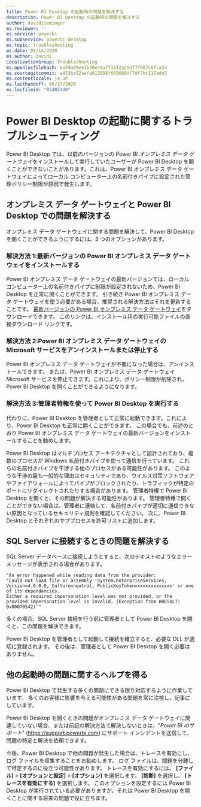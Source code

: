 ```yaml
---
title: Power BI Desktop の起動時の問題を解決する
description: Power BI Desktop の起動時の問題を解決する
author: davidiseminger
ms.reviewer: ''
ms.service: powerbi
ms.subservice: powerbi-desktop
ms.topic: troubleshooting
ms.date: 01/14/2020
ms.author: davidi
LocalizationGroup: Troubleshooting
ms.openlocfilehash: ba59a08ee1b50e44af71312a25d77fb67c8fca2d
ms.sourcegitcommit: a453ba52aafa012896f665660df7df7bc117ade5
ms.contentlocale: ja-JP
ms.lasthandoff: 06/27/2020
ms.locfileid: "85485440"
---
```

# <a name="troubleshoot-opening-power-bi-desktop"></a>Power BI Desktop の起動に関するトラブルシューティング

Power BI Desktop では、以前のバージョンの *Power BI オンプレミス データ ゲートウェイ*をインストールして実行していたユーザーが Power BI Desktop を開くことができないことがあります。これは、Power BI オンプレミス データ ゲートウェイによってローカル コンピューター上の名前付きパイプに設定された管理ポリシー制限が原因で発生します。

## <a name="resolve-issues-with-the-on-premises-data-gateway-and-power-bi-desktop"></a>オンプレミス データ ゲートウェイと Power BI Desktop での問題を解決する

オンプレミス データ ゲートウェイに関する問題を解決して、Power BI Desktop を開くことができるようにするには、3 つのオプションがあります。

### <a name="resolution-1-install-the-latest-version-of-power-bi-on-premises-data-gateway"></a>解決方法 1:最新バージョンの Power BI オンプレミス データ ゲートウェイをインストールする

Power BI オンプレミス データ ゲートウェイの最新バージョンでは、ローカル コンピューター上の名前付きパイプに制限が設定されないため、Power BI Desktop を正常に開くことができます。 引き続き Power BI オンプレミス データ ゲートウェイを使う必要がある場合、推奨される解決方法はそれを更新することです。 [最新バージョンの Power BI オンプレミス データ ゲートウェイ](https://go.microsoft.com/fwlink/?LinkId=698863)をダウンロードできます。 このリンクは、インストール用の実行可能ファイルの直接ダウンロード リンクです。

### <a name="resolution-2-uninstall-or-stop-the-power-bi-on-premises-data-gateway-microsoft-service"></a>解決方法 2:Power BI オンプレミス データ ゲートウェイの Microsoft サービスをアンインストールまたは停止する

Power BI オンプレミス データ ゲートウェイが不要になった場合は、アンインストールできます。 または、Power BI オンプレミス データ ゲートウェイ Microsoft サービスを停止できます。これにより、ポリシー制限が削除され、Power BI Desktop を開くことができるようになります。

### <a name="resolution-3-run-power-bi-desktop-with-administrator-privilege"></a>解決方法 3:管理者特権を使って Power BI Desktop を実行する

代わりに、Power BI Desktop を管理者として正常に起動できます。これにより、Power BI Desktop も正常に開くことができます。 この場合でも、前述のとおり Power BI オンプレミス データ ゲートウェイの最新バージョンをインストールすることを勧めします。

Power BI Desktop はマルチプロセス アーキテクチャとして設計されており、複数のプロセスが Windows 名前付きパイプを使って通信を行っています。 これらの名前付きパイプを干渉する他のプロセスがある可能性があります。 このような干渉の最も一般的な理由はセキュリティであり、ウイルス対策ソフトウェアやファイアウォールによってパイプがブロックされたり、トラフィックが特定のポートにリダイレクトされたりする場合があります。 管理者特権で Power BI Desktop を開くと、その問題が解決する可能性があります。 管理者特権で開くことができない場合は、管理者に連絡して、名前付きパイプが適切に通信できない原因となっているセキュリティ規則を確認してください。 次に、Power BI Desktop とそれぞれのサブプロセスを許可リストに追加します。

## <a name="resolve-issues-when-connecting-to-sql-server"></a>SQL Server に接続するときの問題を解決する

SQL Server データベースに接続しようとすると、次のテキストのようなエラー メッセージが表示される場合があります。

`"An error happened while reading data from the provider:`\
`'Could not load file or assembly 'System.EnterpriseServices, Version=4.0.0.0, Culture=neutral, PublicKeyToken=xxxxxxxxxxxxx' or one of its dependencies.`\
`Either a required impersonation level was not provided, or the provided impersonation level is invalid. (Exception from HRESULT: 0x80070542)'"`

多くの場合、SQL Server 接続を行う前に管理者として Power BI Desktop を開くと、この問題を解決できます。

Power BI Desktop を管理者として起動して接続を確立すると、必要な DLL が適切に登録されます。 その後は、管理者として Power BI Desktop を開く必要はありません。

## <a name="get-help-with-other-launch-issues"></a>他の起動時の問題に関するヘルプを得る

Power BI Desktop で発生する多くの問題にできる限り対応するように作業しています。 多くのお客様に影響を与える可能性がある問題を常に注視し、記事にしています。

Power BI Desktop を開くときの問題がオンプレミス データ ゲートウェイに関連していない場合、または前記の解決方法で解決しないときは、"*Power BI のサポート*" (<https://support.powerbi.com>) にサポート インシデントを送信して、問題の特定と解決を依頼できます。

今後、Power BI Desktop で他の問題が発生した場合は、トレースを有効にし、ログ ファイルを収集することをお勧めします。 ログ ファイルは、問題を分離して特定するのに役立つ可能性があります。 トレースを有効にするには、 **[ファイル]**  >  **[オプションと設定]**  >  **[オプション]** を選択します。 **[診断]** を選択し、 **[トレースを有効にする]** を選択します。 このオプションを設定するには Power BI Desktop が実行されている必要がありますが、それは Power BI Desktop を開くことに関する将来の問題で役に立ちます。
